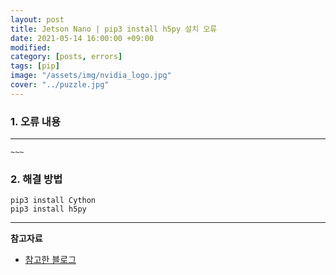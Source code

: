 ```yaml
---
layout: post
title: Jetson Nano | pip3 install h5py 설치 오류
date: 2021-05-14 16:00:00 +09:00
modified: 
category: [posts, errors]
tags: [pip]
image: "/assets/img/nvidia_logo.jpg"
cover: "../puzzle.jpg"
---
```


### 1. 오류 내용
---
```
~~~
```

### 2. 해결 방법

```
pip3 install Cython
pip3 install h5py
```

------
**참고자료**<br>
- [참고한 블로그](https://www.programmersought.com/article/70586326755/)
